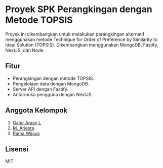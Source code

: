 # Proyek SPK Perangkingan dengan Metode TOPSIS

Proyek ini dikembangkan untuk melakukan perangkingan alternatif menggunakan metode Technique for Order of Preference by Similarity to Ideal Solution (TOPSIS). Dikembangkan menggunakan MongoDB, Fastify, NextJS, dan Node.

## Fitur

- Perangkingan dengan metode TOPSIS.
- Pengelolaan data dengan MongoDB.
- Server API dengan Fastify.
- Antarmuka pengguna dengan NextJS.

## Anggota Kelompok

1. [Galur Arasy L](https://github.com/evanightly)
2. [M. Ariesta](https://github.com/EvosMan)
3. [Rama Wijaya](https://github.com/ramawijaya1)

## Lisensi

MIT